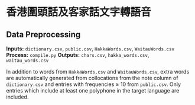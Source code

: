 # 香港圍頭話及客家話文字轉語音

## Data Preprocessing

**Inputs:** `dictionary.csv`, `public.csv`, `HakkaWords.csv`, `WaitauWords.csv`
**Process:** `compile.py`
**Outputs:** `chars.csv`, `hakka_words.csv`, `waitau_words.csv`

In addition to words from `HakkaWords.csv` and `WaitauWords.csv`, extra words are automatically generated from collocations from the note column of `dictionary.csv` and entries with frequencies ≥ 10 from `public.csv`. Only entries which include at least one polyphone in the target language are included.
